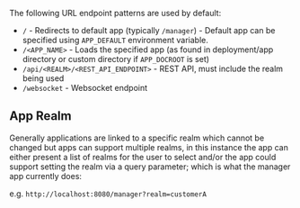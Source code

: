 The following URL endpoint patterns are used by default:

* `/` - Redirects to default app (typically `/manager`) - Default app can be specified using `APP_DEFAULT` environment variable.
* `/<APP_NAME>` - Loads the specified app (as found in deployment/app directory or custom directory if `APP_DOCROOT` is set)
* `/api/<REALM>/<REST_API_ENDPOINT>` - REST API, must include the realm being used 
* `/websocket` - Websocket endpoint

## App Realm
Generally applications are linked to a specific realm which cannot be changed but apps can support multiple realms, in this instance the app can either present a list of realms for the user to select and/or the app could support setting the realm via a query parameter; which is what the manager app currently does:

e.g.  `http://localhost:8080/manager?realm=customerA`